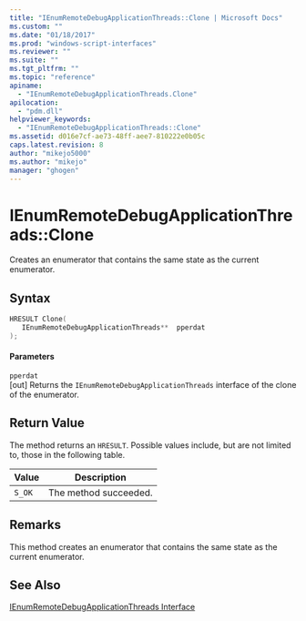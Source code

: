 ```yaml
---
title: "IEnumRemoteDebugApplicationThreads::Clone | Microsoft Docs"
ms.custom: ""
ms.date: "01/18/2017"
ms.prod: "windows-script-interfaces"
ms.reviewer: ""
ms.suite: ""
ms.tgt_pltfrm: ""
ms.topic: "reference"
apiname: 
  - "IEnumRemoteDebugApplicationThreads.Clone"
apilocation: 
  - "pdm.dll"
helpviewer_keywords: 
  - "IEnumRemoteDebugApplicationThreads::Clone"
ms.assetid: d016e7cf-ae73-48ff-aee7-810222e0b05c
caps.latest.revision: 8
author: "mikejo5000"
ms.author: "mikejo"
manager: "ghogen"
---
```

# IEnumRemoteDebugApplicationThreads::Clone
Creates an enumerator that contains the same state as the current enumerator.  
  
## Syntax  
  
```cpp
HRESULT Clone(  
   IEnumRemoteDebugApplicationThreads**  pperdat  
);  
```  
  
#### Parameters  
 `pperdat`  
 [out] Returns the `IEnumRemoteDebugApplicationThreads` interface of the clone of the enumerator.  
  
## Return Value  
 The method returns an `HRESULT`. Possible values include, but are not limited to, those in the following table.  
  
|Value|Description|  
|-----------|-----------------|  
|`S_OK`|The method succeeded.|  
  
## Remarks  
 This method creates an enumerator that contains the same state as the current enumerator.  
  
## See Also  
 [IEnumRemoteDebugApplicationThreads Interface](../../winscript/reference/ienumremotedebugapplicationthreads-interface.md)